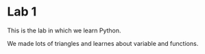# Lab 1
This is the lab in which we learn Python.

We made lots of triangles and learnes about variable and functions.